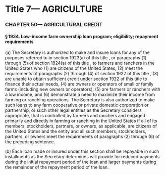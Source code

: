 
# Title 7— AGRICULTURE
### CHAPTER 50— AGRICULTURAL CREDIT
#### § 1934. Low-income farm ownership loan program; eligibility; repayment requirements

(a) The Secretary is authorized to make and insure loans for any of the purposes referred to in section 1923(a) of this title , or paragraphs (1) through (5) of section 1924(a) of this title , to farmers and ranchers in the United States who (1) are citizens of the United States, (2) meet the requirements of paragraphs (2) through (4) of section 1922 of this title , (3) are unable to obtain sufficient credit under section 1922 of this title to finance their actual needs, (4) are owners or operators of small or family farms (including new owners or operators), (5) are farmers or ranchers with a low income, and (6) demonstrate a need to maximize their income from farming or ranching operations. The Secretary is also authorized to make such loans to any farm cooperative or private domestic corporation or partnership, or such other legal entities as the Secretary considers appropriate, that is controlled by farmers and ranchers and engaged primarily and directly in farming or ranching in the United States if all of its members, stockholders, partners, or owners, as applicable, are citizens of the United States and the entity and all such members, stockholders, partners, or owners meet the requirements of paragraphs (2) through (6) of the preceding sentence.

(b) Each loan made or insured under this section shall be repayable in such installments as the Secretary determines will provide for reduced payments during the initial repayment period of the loan and larger payments during the remainder of the repayment period of the loan.
